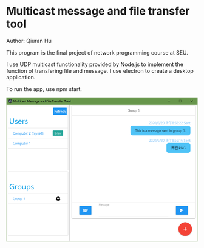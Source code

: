# Multicast message and file transfer tool
Author: Qiuran Hu

This program is the final project of network programming course at SEU.

I use UDP multicast functionality provided by Node.js to implement the function of transfering file and message. I use electron to create a desktop application.

To run the app, use npm start.

![UI](./ui.PNG)
